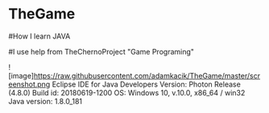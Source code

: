 # TheGame
#How I learn JAVA

#I use help from TheChernoProject "Game Programing" 

![image]https://raw.githubusercontent.com/adamkacik/TheGame/master/screenshot.png
Eclipse IDE for Java Developers
Version: Photon Release (4.8.0)
Build id: 20180619-1200
OS: Windows 10, v.10.0, x86_64 / win32
Java version: 1.8.0_181